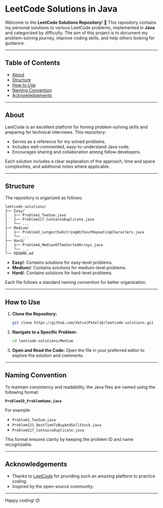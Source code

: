 # LeetCode Solutions in Java

Welcome to the **LeetCode Solutions Repository**! 🚀 This repository contains my personal solutions to various LeetCode problems, implemented in **Java** and categorized by difficulty. The aim of this project is to document my problem-solving journey, improve coding skills, and help others looking for guidance.

---

## Table of Contents

- [About](#about)
- [Structure](#structure)
- [How to Use](#how-to-use)
- [Naming Convention](#naming-convention)
- [Acknowledgements](#acknowledgements)

---

## About

LeetCode is an excellent platform for honing problem-solving skills and preparing for technical interviews. This repository:

- Serves as a reference for my solved problems.
- Includes well-commented, easy-to-understand Java code.
- Encourages sharing and collaboration among fellow developers.

Each solution includes a clear explanation of the approach, time and space complexities, and additional notes where applicable.

---

## Structure

The repository is organized as follows:

```
leetcode-solutions/
├── Easy/
│   ├── Problem1_TwoSum.java
│   ├── Problem217_ContainsDuplicate.java
│   └── ...
├── Medium/
│   ├── Problem3_LongestSubstringWithoutRepeatingCharacters.java
│   └── ...
├── Hard/
│   ├── Problem4_MedianOfTwoSortedArrays.java
│   └── ...
└── README.md
```

- **Easy/**: Contains solutions for easy-level problems.
- **Medium/**: Contains solutions for medium-level problems.
- **Hard/**: Contains solutions for hard-level problems.

Each file follows a standard naming convention for better organization.

---

## How to Use

1. **Clone the Repository:**

   ```bash
   git clone https://github.com/VatsalPatel16/leetcode-solutions.git
   ```

2. **Navigate to a Specific Problem:**

   ```bash
   cd leetcode-solutions/Medium
   ```

3. **Open and Read the Code:**
   Open the file in your preferred editor to explore the solution and comments.

---

## Naming Convention

To maintain consistency and readability, the Java files are named using the following format:

**`ProblemID_ProblemName.java`**

For example:

- `Problem1_TwoSum.java`
- `Problem121_BestTimeToBuyAndSellStock.java`
- `Problem217_ContainsDuplicate.java`

This format ensures clarity by keeping the problem ID and name recognizable.

---

## Acknowledgements

- Thanks to [LeetCode](https://leetcode.com/) for providing such an amazing platform to practice coding.
- Inspired by the open-source community.

---

Happy coding! 😊
